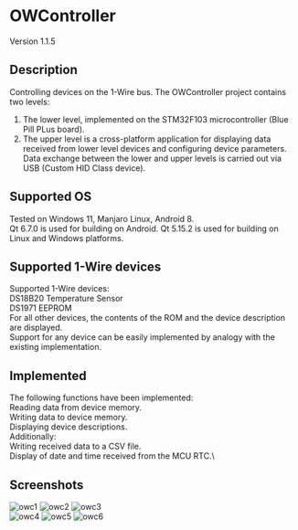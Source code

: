 # OWController
Version 1.1.5
## Description
Controlling devices on the 1-Wire bus.
The OWController project contains two levels:
1. The lower level, implemented on the STM32F103 microcontroller (Blue Pill PLus board).
2. The upper level is a cross-platform application for displaying data received from lower level devices and configuring device parameters.
Data exchange between the lower and upper levels is carried out via USB (Custom HID Class device).
## Supported OS
Tested on Windows 11, Manjaro Linux, Android 8. \
Qt 6.7.0 is used for building on Android.
Qt 5.15.2 is used for building on Linux and Windows platforms.
## Supported 1-Wire devices
Supported 1-Wire devices:\
DS18B20 Temperature Sensor\
DS1971 EEPROM\
For all other devices, the contents of the ROM and the device description are displayed.\
Support for any device can be easily implemented by analogy with the existing implementation.
## Implemented
The following functions have been implemented:\
Reading data from device memory.\
Writing data to device memory.\
Displaying device descriptions.\
Additionally:\
Writing received data to a CSV file.\
Display of date and time received from the MCU RTC.\
## Screenshots
![owc1](https://github.com/user-attachments/assets/7b0ef613-4716-425b-94c8-46ddfcd8e4f9)
![owc2](https://github.com/user-attachments/assets/98e5885f-ff8c-4bb0-a4ff-342a8048ce20)
![owc3](https://github.com/user-attachments/assets/1f720000-0358-47d8-9d02-3c89e4b8e086)\
![owc4](https://github.com/user-attachments/assets/07885023-af41-4f09-abb8-4e9bc3bb78fa)
![owc5](https://github.com/user-attachments/assets/e3fbb657-46d5-4291-8313-61d67e802ae6)
![owc6](https://github.com/user-attachments/assets/d9a73703-e36a-4939-be15-715d8f3e486f)
